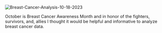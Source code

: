 ![Breast-Cancer-Analysis-10-18-2023](https://github.com/arimartorano/breastcanceranalysis/assets/113561746/e2eef79a-dd9a-41ff-9dc9-e58420f111b6)

October is Breast Cancer Awareness Month and in honor of the fighters, survivors, and, allies I thought it would be helpful and informative to analyze breast cancer data. 
